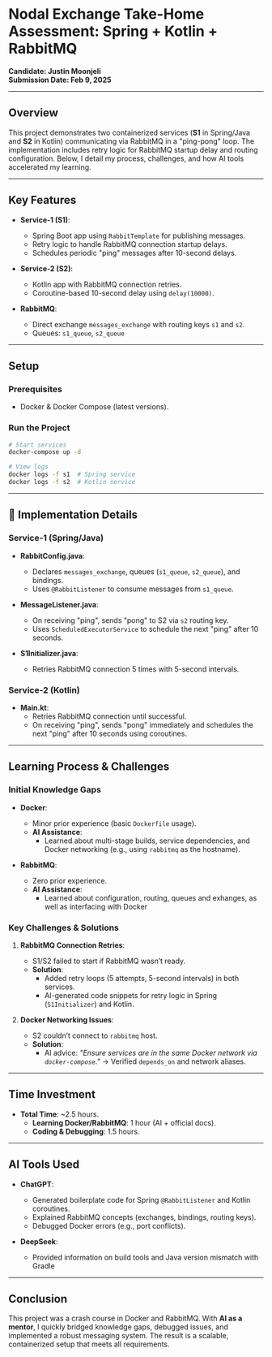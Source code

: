 
# Nodal Exchange Take-Home Assessment: Spring + Kotlin + RabbitMQ  
**Candidate: Justin Moonjeli**  
**Submission Date: Feb 9, 2025**  

---

## Overview  
This project demonstrates two containerized services (**S1** in Spring/Java and **S2** in Kotlin) communicating via RabbitMQ in a "ping-pong" loop. The implementation includes retry logic for RabbitMQ startup delay and routing configuration. Below, I detail my process, challenges, and how AI tools accelerated my learning.  

---

## Key Features  
- **Service-1 (S1)**:  
  - Spring Boot app using `RabbitTemplate` for publishing messages.  
  - Retry logic to handle RabbitMQ connection startup delays.  
  - Schedules periodic "ping" messages after 10-second delays.  

- **Service-2 (S2)**:  
  - Kotlin app with RabbitMQ connection retries.  
  - Coroutine-based 10-second delay using `delay(10000)`.  

- **RabbitMQ**:  
  - Direct exchange `messages_exchange` with routing keys `s1` and `s2`.  
  - Queues: `s1_queue`, `s2_queue`
---

## Setup  
### Prerequisites  
- Docker & Docker Compose (latest versions).  

### Run the Project  
```bash  
# Start services  
docker-compose up -d  

# View logs  
docker logs -f s1  # Spring service  
docker logs -f s2  # Kotlin service  
```  

---

## 📝 Implementation Details  

### Service-1 (Spring/Java)  
- **RabbitConfig.java**:  
  - Declares `messages_exchange`, queues (`s1_queue`, `s2_queue`), and bindings.  
  - Uses `@RabbitListener` to consume messages from `s1_queue`.  

- **MessageListener.java**:  
  - On receiving "ping", sends "pong" to S2 via `s2` routing key.  
  - Uses `ScheduledExecutorService` to schedule the next "ping" after 10 seconds.  

- **S1Initializer.java**:  
  - Retries RabbitMQ connection 5 times with 5-second intervals.  

### Service-2 (Kotlin)  
- **Main.kt**:  
  - Retries RabbitMQ connection until successful.  
  - On receiving "ping", sends "pong" immediately and schedules the next "ping" after 10 seconds using coroutines.  

---

## Learning Process & Challenges  
### Initial Knowledge Gaps  
- **Docker**:  
  - Minor prior experience (basic `Dockerfile` usage).  
  - **AI Assistance**:  
    - Learned about multi-stage builds, service dependencies, and Docker networking (e.g., using `rabbitmq` as the hostname).  

- **RabbitMQ**:  
  - Zero prior experience.  
  - **AI Assistance**:  
    - Learned about configuration, routing, queues and exhanges, as well as interfacing with Docker 

### Key Challenges & Solutions  
1. **RabbitMQ Connection Retries**:  
   - S1/S2 failed to start if RabbitMQ wasn’t ready.  
   - **Solution**:  
     - Added retry loops (5 attempts, 5-second intervals) in both services.  
     - AI-generated code snippets for retry logic in Spring (`S1Initializer`) and Kotlin.  

2. **Docker Networking Issues**:  
   - S2 couldn’t connect to `rabbitmq` host.  
   - **Solution**:  
     - AI advice: *"Ensure services are in the same Docker network via `docker-compose`."* → Verified `depends_on` and network aliases.  

---

## Time Investment  
- **Total Time**: ~2.5 hours.  
  - **Learning Docker/RabbitMQ**: 1 hour (AI + official docs).  
  - **Coding & Debugging**: 1.5 hours.  

---

## AI Tools Used  
- **ChatGPT**:  
  - Generated boilerplate code for Spring `@RabbitListener` and Kotlin coroutines.  
  - Explained RabbitMQ concepts (exchanges, bindings, routing keys).  
  - Debugged Docker errors (e.g., port conflicts).  

- **DeepSeek**:  
  - Provided information on build tools and Java version mismatch with Gradle  

---

## Conclusion  
This project was a crash course in Docker and RabbitMQ. With **AI as a mentor**, I quickly bridged knowledge gaps, debugged issues, and implemented a robust messaging system. The result is a scalable, containerized setup that meets all requirements. 
